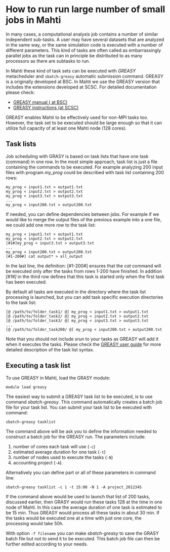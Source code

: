 # How to run run large number of small jobs in Mahti

In many cases, a computational analysis job contains a number of similar independent sub-tasks. 
A user may have several datasets that are analyzed in the same way, or the same simulation code 
is executed with a number of different parameters. This kind of tasks are often called as 
embarrassingly parallel jobs as the task can in principle be distributed to as many processors 
as there are subtasks to run. 

In Mahti these kind of task sets can be executed with *GREASY* metacheduler 
and `sbatch-greasy` automatic submission command.  GREASY is a originally developed at BSC. 
In Mahti we use the GREASY version that includes the extensions developed at SCSC. 
For detailed documentation please check:

   * [GREASY manual ( at BSC)](https://github.com/BSC-Support-Team/GREASY/raw/master/doc/greasy_userguide.pdf)
   * [GREASY instructions (at SCSC) ](https://user.cscs.ch/tools/high_throughput/)
   
GREASY enables Mahti to be effectively used for non-MPI tasks too. However, the task set to be executed 
should be large enough so that it can utilize full capacity of at least one Mahti node (128 cores).

   
## Task lists

Job scheduling with GRASY is based on task lists that have one task (command) in one row. In the most simple approach,
task list is just a file containing the commands to be executed. For example analyzing 200 input files with program _my_prog_ 
could be described with task list containing 200 rows:
```text
my_prog < input1.txt > output1.txt
my_prog < input2.txt > output2.txt
my_prog < input3.txt > output3.txt
...
my_prog < input200.txt > output200.txt
```

If needed, you can define dependencies between jobs. For example if we would like to merge the output files of the previous example into a one file, we could add one more row to the task list:

```text
my_prog < input1.txt > output1.txt
my_prog < input2.txt > output2.txt
[#1#]my_prog < input3.txt > output3.txt
...
my_prog < input200.txt > output200.txt
[#1-200#] cat output* > all_output
```
In the last line, the definition:
[#1-200#] ensures that the _cat_ command will be executed only after the tasks from rows 1-200 have finished.
In addition _[#1#]_ in the third row defines that this task is started only when the first task has been executed. 

By default all tasks are executed in the directory where the task list processing is launched, but you can add task specific execution directories to the task list:

```text
[@ /path/to/folder_task1/ @] my_prog < input1.txt > output1.txt
[@ /path/to/folder_task2/ @] my_prog < input2.txt > output2.txt
[@ /path/to/folder_task3/ @] my_prog < input3.txt > output3.txt
...
[@ /path/to/folder_task200/ @] my_prog < input200.txt > output200.txt
```
Note that you should not include _srun_ to your tasks as GREASY will add it when it executes the tasks. 
Please check the [GREASY user guide](https://github.com/BSC-Support-Team/GREASY/raw/master/doc/greasy_userguide.pdf) for more detailed 
description of the task list syntax.


## Executing a task list

To use GREASY in Mahti, load the GRASY module:
```text
module load greasy
```
The easiest way to submit a GREASY task list to be executed, is to use command _sbatch-greasy_.
This command automatically creates a batch job file for your task list. You can submit your task list to be executed 
with command:

```text
sbatch-greasy tasklist
```
The command above will be ask you to define the information needed to construct a batch job for the GREASY run. 
The parameters include: 
   1. number of cores each task will use (`-c`)
   2. estimated average duration for one task (`-t`)
   3. number of nodes used to execute the tasks (`-N`)
   4. accounting project (`-A`).

Alternatively you can define part or all of these parameters in command line:
```text
sbatch-greasy tasklist -c 1 -t 15:00 -N 1 -A project_2012345
```
If the command above would be used to launch that list of 200 tasks, discussed earlier,
then GRASY would run these tasks 128 at the time in one node of Mahti. In this case the average
duration of one task is estimated to be 15 min. Thus GREASY would process all these tasks in about 30 min.
If the tasks would be executed one at a time with just one core, the processing would take 50h.

With option `-f filename` you can make _sbatch-greasy_ to save the GRASY batch
file but not to send it to be executed. This batch job file can then be further 
edited according to your needs.












